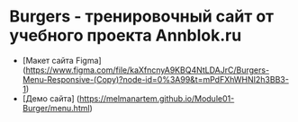 # Burgers - тренировочный сайт от учебного проекта Annblok.ru

* [Макет сайта Figma] (https://www.figma.com/file/kaXfncnyA9KBQ4NtLDAJrC/Burgers-Menu-Responsive-(Copy)?node-id=0%3A99&t=mPdFXhWHNI2h3BB3-1)
* [Демо сайта] (https://melmanartem.github.io/Module01-Burger/menu.html)